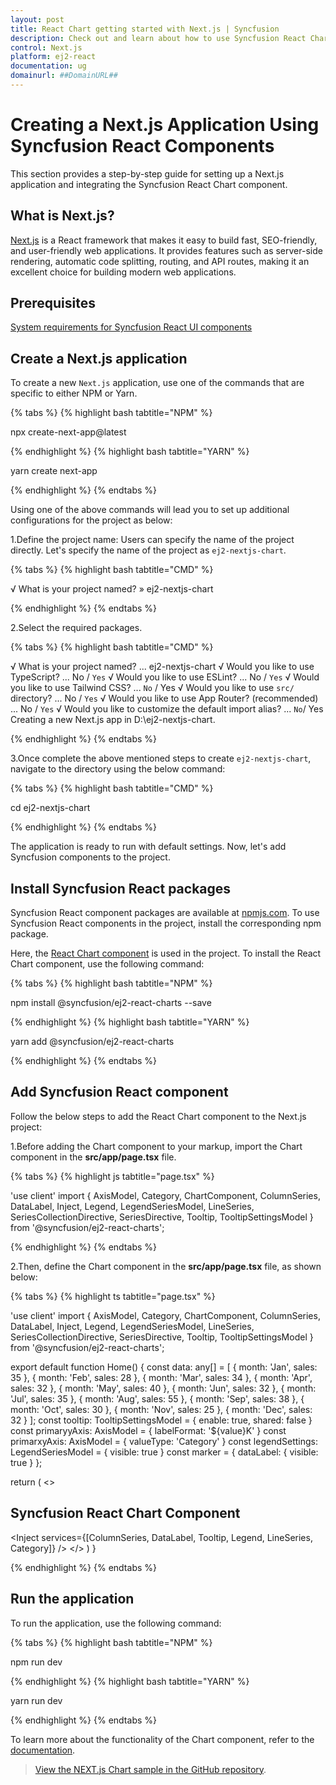 ```yaml
---
layout: post
title: React Chart getting started with Next.js | Syncfusion
description: Check out and learn about how to use Syncfusion React Chart component in the Next.js project.
control: Next.js
platform: ej2-react
documentation: ug
domainurl: ##DomainURL##
---
```


# Creating a Next.js Application Using Syncfusion React Components 

This section provides a step-by-step guide for setting up a Next.js application and integrating the Syncfusion React Chart component.

## What is Next.js?

[Next.js](https://nextjs.org/) is a React framework that makes it easy to build fast, SEO-friendly, and user-friendly web applications. It provides features such as server-side rendering, automatic code splitting, routing, and API routes, making it an excellent choice for building modern web applications.

## Prerequisites

[System requirements for Syncfusion React UI components](https://ej2.syncfusion.com/react/documentation/system-requirement)

## Create a Next.js application

To create a new `Next.js` application, use one of the commands that are specific to either NPM or Yarn.

{% tabs %}
{% highlight bash tabtitle="NPM" %}

npx create-next-app@latest

{% endhighlight %}
{% highlight bash tabtitle="YARN" %}

yarn create next-app

{% endhighlight %}
{% endtabs %}

Using one of the above commands will lead you to set up additional configurations for the project as below:

1.Define the project name: Users can specify the name of the project directly. Let's specify the name of the project as `ej2-nextjs-chart`.

{% tabs %}
{% highlight bash tabtitle="CMD" %}

√ What is your project named? » ej2-nextjs-chart

{% endhighlight %}
{% endtabs %}

2.Select the required packages.

{% tabs %}
{% highlight bash tabtitle="CMD" %}

√ What is your project named? ... ej2-nextjs-chart
√ Would you like to use TypeScript? ... No / `Yes`
√ Would you like to use ESLint? ... No / `Yes`
√ Would you like to use Tailwind CSS? ... `No` / Yes
√ Would you like to use `src/` directory? ... No / `Yes`
√ Would you like to use App Router? (recommended) ... No / `Yes`
√ Would you like to customize the default import alias? ... `No`/ Yes
Creating a new Next.js app in D:\ej2-nextjs-chart.

{% endhighlight %}
{% endtabs %}

3.Once complete the above mentioned steps to create `ej2-nextjs-chart`, navigate to the directory using the below command:

{% tabs %}
{% highlight bash tabtitle="CMD" %}

cd ej2-nextjs-chart

{% endhighlight %}
{% endtabs %}

The application is ready to run with default settings. Now, let's add Syncfusion components to the project.

## Install Syncfusion React packages

Syncfusion React component packages are available at [npmjs.com](https://www.npmjs.com/search?q=ej2-react). To use Syncfusion React components in the project, install the corresponding npm package.

Here, the [React Chart component](https://www.syncfusion.com/react-components/react-charts) is used in the project. To install the React Chart component, use the following command:

{% tabs %}
{% highlight bash tabtitle="NPM" %}

npm install @syncfusion/ej2-react-charts --save

{% endhighlight %}
{% highlight bash tabtitle="YARN" %}

yarn add @syncfusion/ej2-react-charts

{% endhighlight %}
{% endtabs %}

## Add Syncfusion React component

Follow the below steps to add the React Chart component to the Next.js project:

1.Before adding the Chart component to your markup, import the Chart component in the **src/app/page.tsx** file.

{% tabs %}
{% highlight js tabtitle="page.tsx" %}

'use client'
import {
  AxisModel, Category, ChartComponent, ColumnSeries, DataLabel, Inject,
  Legend, LegendSeriesModel, LineSeries, SeriesCollectionDirective, SeriesDirective, Tooltip, TooltipSettingsModel
} from '@syncfusion/ej2-react-charts';

{% endhighlight %}
{% endtabs %}

2.Then, define the Chart component in the **src/app/page.tsx** file, as shown below:

{% tabs %}
{% highlight ts tabtitle="page.tsx" %}

'use client'
import {
  AxisModel, Category, ChartComponent, ColumnSeries, DataLabel, Inject,
  Legend, LegendSeriesModel, LineSeries, SeriesCollectionDirective, SeriesDirective, Tooltip, TooltipSettingsModel
} from '@syncfusion/ej2-react-charts';

export default function Home() {
  const data: any[] = [
    { month: 'Jan', sales: 35 }, { month: 'Feb', sales: 28 },
    { month: 'Mar', sales: 34 }, { month: 'Apr', sales: 32 },
    { month: 'May', sales: 40 }, { month: 'Jun', sales: 32 },
    { month: 'Jul', sales: 35 }, { month: 'Aug', sales: 55 },
    { month: 'Sep', sales: 38 }, { month: 'Oct', sales: 30 },
    { month: 'Nov', sales: 25 }, { month: 'Dec', sales: 32 }
  ];
  const tooltip: TooltipSettingsModel = { enable: true, shared: false }
  const primaryyAxis: AxisModel = { labelFormat: '${value}K' }
  const primarxyAxis: AxisModel = { valueType: 'Category' }
  const legendSettings: LegendSeriesModel = { visible: true }
  const marker = { dataLabel: { visible: true } };

  return (
    <>
      <h2>Syncfusion React Chart Component</h2>
      <ChartComponent id="charts" primaryXAxis={primarxyAxis} legendSettings={legendSettings}
        primaryYAxis={primaryyAxis} tooltip={tooltip}>
        <Inject services={[ColumnSeries, DataLabel, Tooltip, Legend, LineSeries, Category]} />
        <SeriesCollectionDirective>
          <SeriesDirective dataSource={data} xName='month' yName='sales' name='Sales' marker={marker} />
        </SeriesCollectionDirective>
      </ChartComponent>
    </>
  )
}


{% endhighlight %}
{% endtabs %}

## Run the application

To run the application, use the following command:

{% tabs %}
{% highlight bash tabtitle="NPM" %}

npm run dev

{% endhighlight %}
{% highlight bash tabtitle="YARN" %}

yarn run dev

{% endhighlight %}
{% endtabs %}

To learn more about the functionality of the Chart component, refer to the [documentation](https://ej2.syncfusion.com/react/documentation/chart/getting-started#module-injection).

> [View the NEXT.js Chart sample in the GitHub repository](https://github.com/SyncfusionExamples/ej2-nextjs-chart).
